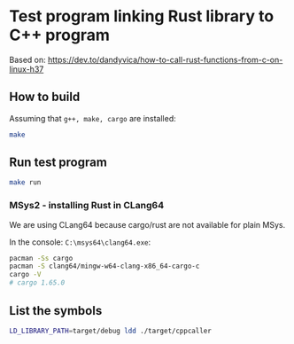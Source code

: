 # Test program linking Rust library to C++ program

Based on:
https://dev.to/dandyvica/how-to-call-rust-functions-from-c-on-linux-h37

## How to build

Assuming that `g++, make, cargo` are installed:

```sh
make
```

## Run test program

```sh
make run
```

### MSys2 - installing Rust in CLang64

We are using CLang64 because cargo/rust are not available for plain MSys.

In the console: `C:\msys64\clang64.exe`:

```sh
pacman -Ss cargo
pacman -S clang64/mingw-w64-clang-x86_64-cargo-c
cargo -V
# cargo 1.65.0
```

## List the symbols

```sh
LD_LIBRARY_PATH=target/debug ldd ./target/cppcaller
```
